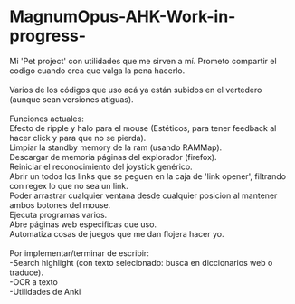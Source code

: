 # MagnumOpus-AHK-Work-in-progress-
Mi 'Pet project' con utilidades que me sirven a mí. Prometo compartir el codigo cuando crea que valga la pena hacerlo.<br/>
<br/>
Varios de los códigos que uso acá ya están subidos en el vertedero (aunque sean versiones atiguas).<br/>
<br/>
Funciones actuales: <br/>
Efecto de ripple y halo para el mouse (Estéticos, para tener feedback al hacer click y para que no se pierda).<br/>
Limpiar la standby memory de la ram (usando RAMMap).<br/>
Descargar de memoria páginas del explorador (firefox).<br/>
Reiniciar el reconocimiento del joystick genérico.<br/>
Abrir un todos los links que se peguen en la caja de 'link opener', filtrando con regex lo que no sea un link.<br/>
Poder arrastrar cualquier ventana desde cualquier posicion al mantener ambos botones del mouse.<br/>
Ejecuta programas varios.<br/>
Abre páginas web especificas que uso.<br/>
Automatiza cosas de juegos que me dan flojera hacer yo.<br/>
<br/>
Por implementar/terminar de escribir:<br/>
-Search highlight (con texto selecionado: busca en diccionarios web o traduce).<br/>
-OCR a texto<br/>
-Utilidades de Anki<br/>
